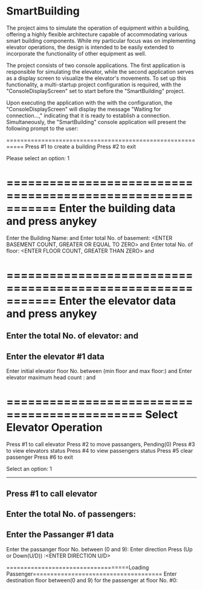 # SmartBuilding

The project aims to simulate the operation of equipment within a building, 
offering a highly flexible architecture capable of accommodating various 
smart building components. While my particular focus was on implementing 
elevator operations, the design is intended to be easily extended to 
incorporate the functionality of other equipment as well.


The project consists of two console applications. The first application is 
responsible for simulating the elevator, while the second application 
serves as a display screen to visualize the elevator's movements. 
To set up this functionality, a multi-startup project configuration 
is required, with the "ConsoleDisplayScreen" set to start 
before the "SmartBuilding" project.


Upon executing the application with the with the configuration, 
the "ConsoleDisplayScreen" will display the message "Waiting for connection...," 
indicating that it is ready to establish a connection. Simultaneously, the "SmartBuilding" 
console application will present the following prompt to the user:


===========================================================
Press #1 to create a building
Press #2 to exit

Please select an option: 1

===========================================================
  Enter the building data and press anykey
===========================================================

Enter the Building Name:     <ENTER THE BUILDING NAME> and <Press Any Key>
Enter total No. of basement: <ENTER BASEMENT COUNT, GREATER OR EQUAL TO ZERO> and <Press Any Key>
Enter total No. of floor:    <ENTER FLOOR COUNT, GREATER THAN ZERO> and <Press Any Key>

===========================================================
   Enter the elevator data and press anykey
===========================================================

Enter the total No. of elevator: <ENTER NUMBER OF ELEVATORS> and <Press Any Key>
------------------------------
Enter the elevator #1 data
------------------------------
Enter initial elevator floor No. between (min floor and max floor:) <ENTER FLOOR NUMBER> and <Press Any Key>
Enter elevator maximum head count : <ENTER MAXIMUM PERSON LIMIT> and <Press Any Key>


=============================================
         Select Elevator Operation
=============================================
Press #1 to call elevator
Press #2 to move passangers, Pending(0)
Press #3 to view elevators status
Press #4 to view passengers status
Press #5 clear passenger
Press #6 to exit

Select an option: 1

------------------------------
Press #1 to call elevator
------------------------------

Enter the total No. of passengers: <ENTER NUMBER OF PASSANGERS>
------------------------------
Enter the Passanger #1 data
------------------------------
Enter the passanger floor No. between (0 and 9): <ENTER FLOOR NO>
Enter direction Press (Up or Down(U/D)) :<ENTER DIRECTION U/D>


===================================Loading Passenger=====================================
Enter destination floor between(0 and 9) for the passenger at floor No. #0:  <ENTER FLOOR NO>


